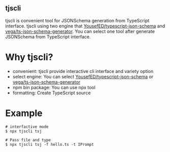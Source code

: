tjscli 
----

tjscli is convenient tool for JSONSchema generation from TypeScript interface. tjscli using two engine that [YousefED/typescript-json-schema](https://github.com/YousefED/typescript-json-schema) and [vega/ts-json-schema-generator](https://github.com/vega/ts-json-schema-generator). You can select one tool after generate JSONSchema from TypeScript interface.

# Why tjscli?
* convenient: tjscli provide interactive cli interface and variety option
* select engine: You can select [YousefED/typescript-json-schema](https://github.com/YousefED/typescript-json-schema) or [vega/ts-json-schema-generator](https://github.com/vega/ts-json-schema-generator)
* npm bin package: You can use npx tool
* formatting: Create TypeScript source

# Example
```
# interfactive mode
$ npx tjscli tsj

# Pass file and type
$ npx tjscli tsj -f hello.ts -t IPrompt
```
